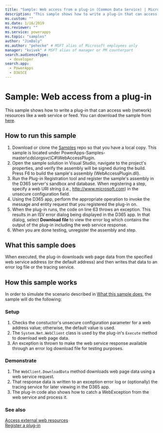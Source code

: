 ```yaml
---
title: "Sample: Web access from a plug-in (Common Data Service) | Microsoft Docs" # Intent and product brand in a unique string of 43-59 chars including spaces
description: "This sample shows how to write a plug-in that can access resources on the web (network)." # 115-145 characters including spaces. This abstract displays in the search result.
ms.custom: ""
ms.date: 1/16/2019
ms.reviewer: ""
ms.service: powerapps
ms.topic: "samples"
author: "JimDaly"
ms.author: "pehecke" # MSFT alias of Microsoft employees only
manager: "kvivek" # MSFT alias of manager or PM counterpart
search.audienceType: 
  - developer
search.app: 
  - PowerApps
  - D365CE
---
```

# Sample: Web access from a plug-in

This sample shows how to write a plug-in that can access web (network) resources like a web service or feed. You can download the sample from [here](https://github.com/Microsoft/PowerApps-Samples/tree/master/cds/orgsvc/C%23/WebAccessPlugin).

## How to run this sample

1. Download or clone the [Samples](https://github.com/Microsoft/PowerApps-Samples) repo so that you have a local copy. This sample is located under PowerApps-Samples-master\cds\orgsvc\C#\WebAccessPlugin.
2. Open the sample solution in Visual Studio, navigate to the project's properties, and verify the assembly will be signed during the build. Press F6 to build the sample's assembly (WebAccessPlugin.dll).
3. Run the Plug-in Registration tool and register the sample's assembly in the D365 server's sandbox and database. When registering a step, specify a web URI string (i.e., http://www.microsoft.com) in the unsecure configuration field.
4. Using the D365 app, perform the appropriate operation to invoke the message and entity request that you registered the plug-in on.
5. When the plug-in runs, the code on line 63 throws an exception. This results in an ISV error dialog being displayed in the D365 app. In that dialog, select **Download file** to view the error log which contains the output of the plug-in including the web service response.
6. When you are done testing, unregister the assembly and step.

## What this sample does

When executed, the plug-in downloads web page data from the specified web service address (or the default address) and then writes that data to an error log file or the tracing service.

## How this sample works

In order to simulate the scenario described in [What this sample does](#what-this-sample-does), the sample will do the following:

### Setup

1. Checks the constuctor's unsecure configuration parameter for a web address value; otherwise, the default value is used.
2. The `System.Net.WebClient` class is used by the plug-in's `Execute` method to download web page data.
3. An exception is thrown to make the web service response available through an error log download file for testing purposes.

### Demonstrate

1. The `WebClient.DownloadData` method downloads web page data using a web service request.
2. That response data is written to an exception error log or (optionally) the tracing service for later viewing in the D365 app.
3. The plug-in code also shows how to catch a WebException from the web service and process it.

### See also
[Access external web resources](../../access-web-services.md)<br/>
[Register a plug-in](../../register-plug-in.md)